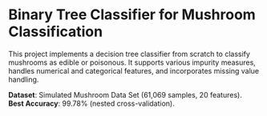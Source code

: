 # Binary Tree Classifier for Mushroom Classification
This project implements a decision tree classifier from scratch to classify mushrooms as edible or poisonous. It supports various impurity measures, handles numerical and categorical features, and incorporates missing value handling.

**Dataset**: Simulated Mushroom Data Set (61,069 samples, 20 features).\
**Best Accuracy**: 99.78% (nested cross-validation).
